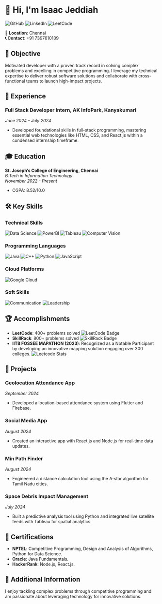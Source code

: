 # 👋 Hi, I'm **Isaac Jeddiah** 

![GitHub](https://img.shields.io/badge/GitHub-181717?style=flat-square&logo=github&logoColor=white) 
![LinkedIn](https://img.shields.io/badge/LinkedIn-0077B5?style=flat-square&logo=linkedin&logoColor=white) 
![LeetCode](https://img.shields.io/badge/LeetCode-FB4F00?style=flat-square&logo=leetcode&logoColor=white)

**📍 Location**: Chennai  
**📞 Contact**: +91 7397610139  

## 🎯 Objective
Motivated developer with a proven track record in solving complex problems and excelling in competitive programming. I leverage my technical expertise to deliver robust software solutions and collaborate with cross-functional teams to launch high-impact projects.

## 💼 Experience
### Full Stack Developer Intern, AK InfoPark, Kanyakumari
*June 2024 - July 2024*  
- Developed foundational skills in full-stack programming, mastering essential web technologies like HTML, CSS, and React.js within a condensed internship timeframe.

## 🎓 Education
**St. Joseph’s College of Engineering, Chennai**  
*B.Tech in Information Technology*  
*November 2022 - Present*  
- CGPA: 8.52/10.0

## 🛠️ Key Skills
### Technical Skills
![Data Science](https://img.shields.io/badge/Data%20Science-00BFFF?style=flat-square) 
![PowerBI](https://img.shields.io/badge/PowerBI-F25028?style=flat-square&logo=powerbi&logoColor=white) 
![Tableau](https://img.shields.io/badge/Tableau-E97627?style=flat-square&logo=tableau&logoColor=white) 
![Computer Vision](https://img.shields.io/badge/Computer%20Vision-FF6347?style=flat-square) 

### Programming Languages
![Java](https://img.shields.io/badge/Java-007396?style=flat-square&logo=openjdk&logoColor=white) 
![C++](https://img.shields.io/badge/C%2B%2B-00599C?style=flat-square&logo=c%2B%2B&logoColor=white) 
![Python](https://img.shields.io/badge/Python-3776AB?style=flat-square&logo=python&logoColor=white) 
![JavaScript](https://img.shields.io/badge/JavaScript-F7DF1E?style=flat-square&logo=javascript&logoColor=black) 

### Cloud Platforms
![Google Cloud](https://img.shields.io/badge/Google%20Cloud-4285F4?style=flat-square&logo=googlecloud&logoColor=white)

### Soft Skills
![Communication](https://img.shields.io/badge/Communication-FFA500?style=flat-square) 
![Leadership](https://img.shields.io/badge/Leadership-32CD32?style=flat-square)

## 🏆 Accomplishments
- **LeetCode**: 400+ problems solved ![LeetCode Badge](https://img.shields.io/badge/Solved%20Problems-400-brightgreen)
- **SkillRack**: 800+ problems solved ![SkillRack Badge](https://img.shields.io/badge/Solved%20Problems-800-brightgreen)
- **IITB FOSSEE MAPATHON (2023)**: Recognized as a Notable Participant by developing an innovative mapping solution engaging over 300 colleges.
![Leetcode Stats](https://leetcard.jacoblin.cool/Zack_Jedi)
## 📂 Projects
### Geolocation Attendance App
*September 2024*  
- Developed a location-based attendance system using Flutter and Firebase.

### Social Media App
*August 2024*  
- Created an interactive app with React.js and Node.js for real-time data updates.

### Min Path Finder
*August 2024*  
- Engineered a distance calculation tool using the A-star algorithm for Tamil Nadu cities.

### Space Debris Impact Management
*July 2024*  
- Built a predictive analysis tool using Python and integrated live satellite feeds with Tableau for spatial analytics.

## 📜 Certifications
- **NPTEL**: Competitive Programming, Design and Analysis of Algorithms, Python for Data Science.
- **Oracle**: Java Fundamentals.
- **HackerRank**: Node.js, React.js.

## 🌟 Additional Information
I enjoy tackling complex problems through competitive programming and am passionate about leveraging technology for innovative solutions.

